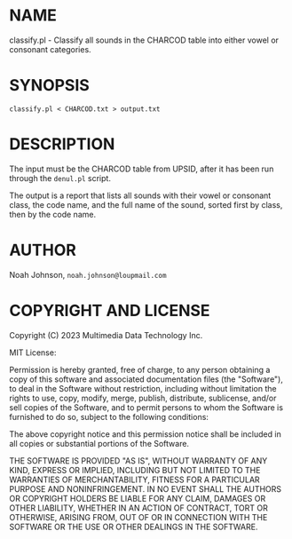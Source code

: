 # NAME

classify.pl - Classify all sounds in the CHARCOD table into either vowel
or consonant categories.

# SYNOPSIS

    classify.pl < CHARCOD.txt > output.txt

# DESCRIPTION

The input must be the CHARCOD table from UPSID, after it has been run
through the `denul.pl` script.

The output is a report that lists all sounds with their vowel or
consonant class, the code name, and the full name of the sound, sorted
first by class, then by the code name.

# AUTHOR

Noah Johnson, `noah.johnson@loupmail.com`

# COPYRIGHT AND LICENSE

Copyright (C) 2023 Multimedia Data Technology Inc.

MIT License:

Permission is hereby granted, free of charge, to any person obtaining a
copy of this software and associated documentation files
(the "Software"), to deal in the Software without restriction, including
without limitation the rights to use, copy, modify, merge, publish,
distribute, sublicense, and/or sell copies of the Software, and to
permit persons to whom the Software is furnished to do so, subject to
the following conditions:

The above copyright notice and this permission notice shall be included
in all copies or substantial portions of the Software.

THE SOFTWARE IS PROVIDED "AS IS", WITHOUT WARRANTY OF ANY KIND, EXPRESS
OR IMPLIED, INCLUDING BUT NOT LIMITED TO THE WARRANTIES OF
MERCHANTABILITY, FITNESS FOR A PARTICULAR PURPOSE AND NONINFRINGEMENT.
IN NO EVENT SHALL THE AUTHORS OR COPYRIGHT HOLDERS BE LIABLE FOR ANY
CLAIM, DAMAGES OR OTHER LIABILITY, WHETHER IN AN ACTION OF CONTRACT,
TORT OR OTHERWISE, ARISING FROM, OUT OF OR IN CONNECTION WITH THE
SOFTWARE OR THE USE OR OTHER DEALINGS IN THE SOFTWARE.
